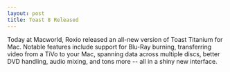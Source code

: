 ```yaml
---
layout: post
title: Toast 8 Released
---
```

Today at Macworld, Roxio released an all-new version of Toast Titanium for Mac.  Notable features include support for Blu-Ray burning, transferring video from a TiVo to your Mac, spanning data across multiple discs, better DVD handling, audio mixing, and tons more -- all in a shiny new interface.